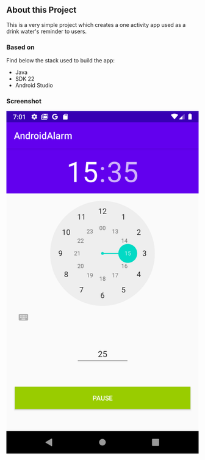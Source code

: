 ## About this Project

This is a very simple project which creates a one activity app used as a drink water's reminder to users.

### Based on

Find below the stack used to build the app:

- Java
- SDK 22
- Android Studio

### Screenshot

![screenshot](https://github.com/Jonathansoufer/AndroidPureLab01/blob/master/app/src/main/res/mipmap-xhdpi/screenshot.png)